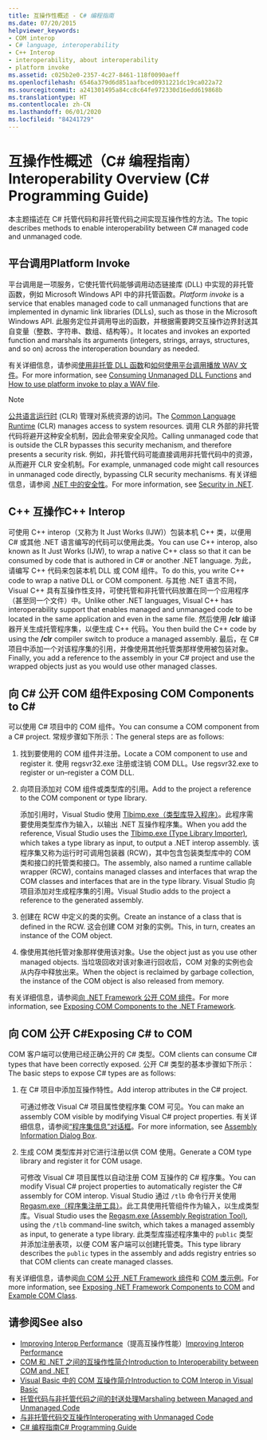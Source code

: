 ```yaml
---
title: 互操作性概述 - C# 编程指南
ms.date: 07/20/2015
helpviewer_keywords:
- COM interop
- C# language, interoperability
- C++ Interop
- interoperability, about interoperability
- platform invoke
ms.assetid: c025b2e0-2357-4c27-8461-118f0090aeff
ms.openlocfilehash: 6546a379d6d851aafbced0931221dc19ca022a72
ms.sourcegitcommit: a241301495a84cc8c64fe972330d16edd619868b
ms.translationtype: HT
ms.contentlocale: zh-CN
ms.lasthandoff: 06/01/2020
ms.locfileid: "84241729"
---
```

# <a name="interoperability-overview-c-programming-guide"></a><span data-ttu-id="13e7a-102">互操作性概述（C# 编程指南）</span><span class="sxs-lookup"><span data-stu-id="13e7a-102">Interoperability Overview (C# Programming Guide)</span></span>
<span data-ttu-id="13e7a-103">本主题描述在 C# 托管代码和非托管代码之间实现互操作性的方法。</span><span class="sxs-lookup"><span data-stu-id="13e7a-103">The topic describes methods to enable interoperability between C# managed code and unmanaged code.</span></span>  
  
## <a name="platform-invoke"></a><span data-ttu-id="13e7a-104">平台调用</span><span class="sxs-lookup"><span data-stu-id="13e7a-104">Platform Invoke</span></span>  
 <span data-ttu-id="13e7a-105">平台调用是一项服务，它使托管代码能够调用动态链接库 (DLL) 中实现的非托管函数，例如 Microsoft Windows API 中的非托管函数。</span><span class="sxs-lookup"><span data-stu-id="13e7a-105">*Platform invoke* is a service that enables managed code to call unmanaged functions that are implemented in dynamic link libraries (DLLs), such as those in the Microsoft Windows API.</span></span> <span data-ttu-id="13e7a-106">此服务定位并调用导出的函数，并根据需要跨交互操作边界封送其自变量（整数、字符串、数组、结构等）。</span><span class="sxs-lookup"><span data-stu-id="13e7a-106">It locates and invokes an exported function and marshals its arguments (integers, strings, arrays, structures, and so on) across the interoperation boundary as needed.</span></span>  
  
<span data-ttu-id="13e7a-107">有关详细信息，请参阅[使用非托管 DLL 函数](../../../framework/interop/consuming-unmanaged-dll-functions.md)和[如何使用平台调用播放 WAV 文件](./how-to-use-platform-invoke-to-play-a-wave-file.md)。</span><span class="sxs-lookup"><span data-stu-id="13e7a-107">For more information, see [Consuming Unmanaged DLL Functions](../../../framework/interop/consuming-unmanaged-dll-functions.md) and [How to use platform invoke to play a WAV file](./how-to-use-platform-invoke-to-play-a-wave-file.md).</span></span>
  
> [!NOTE]
> <span data-ttu-id="13e7a-108">[公共语言运行时](../../../standard/clr.md) (CLR) 管理对系统资源的访问。</span><span class="sxs-lookup"><span data-stu-id="13e7a-108">The [Common Language Runtime](../../../standard/clr.md) (CLR) manages access to system resources.</span></span> <span data-ttu-id="13e7a-109">调用 CLR 外部的非托管代码将避开这种安全机制，因此会带来安全风险。</span><span class="sxs-lookup"><span data-stu-id="13e7a-109">Calling unmanaged code that is outside the CLR bypasses this security mechanism, and therefore presents a security risk.</span></span> <span data-ttu-id="13e7a-110">例如，非托管代码可能直接调用非托管代码中的资源，从而避开 CLR 安全机制。</span><span class="sxs-lookup"><span data-stu-id="13e7a-110">For example, unmanaged code might call resources in unmanaged code directly, bypassing CLR security mechanisms.</span></span> <span data-ttu-id="13e7a-111">有关详细信息，请参阅 [ .NET 中的安全性](../../../standard/security/index.md)。</span><span class="sxs-lookup"><span data-stu-id="13e7a-111">For more information, see [Security in .NET](../../../standard/security/index.md).</span></span>  
  
## <a name="c-interop"></a><span data-ttu-id="13e7a-112">C++ 互操作</span><span class="sxs-lookup"><span data-stu-id="13e7a-112">C++ Interop</span></span>  
 <span data-ttu-id="13e7a-113">可使用 C++ interop（又称为 It Just Works (IJW)）包装本机 C++ 类，以便用 C# 或其他 .NET 语言编写的代码可以使用此类。</span><span class="sxs-lookup"><span data-stu-id="13e7a-113">You can use C++ interop, also known as It Just Works (IJW), to wrap a native C++ class so that it can be consumed by code that is authored in C# or another .NET language.</span></span> <span data-ttu-id="13e7a-114">为此，请编写 C++ 代码来包装本机 DLL 或 COM 组件。</span><span class="sxs-lookup"><span data-stu-id="13e7a-114">To do this, you write C++ code to wrap a native DLL or COM component.</span></span> <span data-ttu-id="13e7a-115">与其他 .NET 语言不同，Visual C++ 具有互操作性支持，可使托管和非托管代码放置在同一个应用程序（甚至同一个文件）中。</span><span class="sxs-lookup"><span data-stu-id="13e7a-115">Unlike other .NET languages, Visual C++ has interoperability support that enables managed and unmanaged code to be located in the same application and even in the same file.</span></span> <span data-ttu-id="13e7a-116">然后使用 **/clr** 编译器开关生成托管程序集，以便生成 C++ 代码。</span><span class="sxs-lookup"><span data-stu-id="13e7a-116">You then build the C++ code by using the **/clr** compiler switch to produce a managed assembly.</span></span> <span data-ttu-id="13e7a-117">最后，在 C# 项目中添加一个对该程序集的引用，并像使用其他托管类那样使用被包装对象。</span><span class="sxs-lookup"><span data-stu-id="13e7a-117">Finally, you add a reference to the assembly in your C# project and use the wrapped objects just as you would use other managed classes.</span></span>  
  
## <a name="exposing-com-components-to-c"></a><span data-ttu-id="13e7a-118">向 C\# 公开 COM 组件</span><span class="sxs-lookup"><span data-stu-id="13e7a-118">Exposing COM Components to C\#</span></span>
 <span data-ttu-id="13e7a-119">可以使用 C# 项目中的 COM 组件。</span><span class="sxs-lookup"><span data-stu-id="13e7a-119">You can consume a COM component from a C# project.</span></span> <span data-ttu-id="13e7a-120">常规步骤如下所示：</span><span class="sxs-lookup"><span data-stu-id="13e7a-120">The general steps are as follows:</span></span>  
  
1. <span data-ttu-id="13e7a-121">找到要使用的 COM 组件并注册。</span><span class="sxs-lookup"><span data-stu-id="13e7a-121">Locate a COM component to use and register it.</span></span> <span data-ttu-id="13e7a-122">使用 regsvr32.exe 注册或注销 COM DLL。</span><span class="sxs-lookup"><span data-stu-id="13e7a-122">Use regsvr32.exe to register or un–register a COM DLL.</span></span>  
  
2. <span data-ttu-id="13e7a-123">向项目添加对 COM 组件或类型库的引用。</span><span class="sxs-lookup"><span data-stu-id="13e7a-123">Add to the project a reference to the COM component or type library.</span></span>  
  
     <span data-ttu-id="13e7a-124">添加引用时，Visual Studio 使用 [Tlbimp.exe（类型库导入程序）](../../../framework/tools/tlbimp-exe-type-library-importer.md)。此程序需要使用类型库作为输入，以输出 .NET 互操作程序集。</span><span class="sxs-lookup"><span data-stu-id="13e7a-124">When you add the reference, Visual Studio uses the [Tlbimp.exe (Type Library Importer)](../../../framework/tools/tlbimp-exe-type-library-importer.md), which takes a type library as input, to output a .NET interop assembly.</span></span> <span data-ttu-id="13e7a-125">该程序集又称为运行时可调用包装器 (RCW)，其中包含包装类型库中的 COM 类和接口的托管类和接口。</span><span class="sxs-lookup"><span data-stu-id="13e7a-125">The assembly, also named a runtime callable wrapper (RCW), contains managed classes and interfaces that wrap the COM classes and interfaces that are in the type library.</span></span> <span data-ttu-id="13e7a-126">Visual Studio 向项目添加对生成程序集的引用。</span><span class="sxs-lookup"><span data-stu-id="13e7a-126">Visual Studio adds to the project a reference to the generated assembly.</span></span>  
  
3. <span data-ttu-id="13e7a-127">创建在 RCW 中定义的类的实例。</span><span class="sxs-lookup"><span data-stu-id="13e7a-127">Create an instance of a class that is defined in the RCW.</span></span> <span data-ttu-id="13e7a-128">这会创建 COM 对象的实例。</span><span class="sxs-lookup"><span data-stu-id="13e7a-128">This, in turn, creates an instance of the COM object.</span></span>  
  
4. <span data-ttu-id="13e7a-129">像使用其他托管对象那样使用该对象。</span><span class="sxs-lookup"><span data-stu-id="13e7a-129">Use the object just as you use other managed objects.</span></span> <span data-ttu-id="13e7a-130">当垃圾回收对该对象进行回收后，COM 对象的实例也会从内存中释放出来。</span><span class="sxs-lookup"><span data-stu-id="13e7a-130">When the object is reclaimed by garbage collection, the instance of the COM object is also released from memory.</span></span>  
  
 <span data-ttu-id="13e7a-131">有关详细信息，请参阅[向 .NET Framework 公开 COM 组件](../../../framework/interop/exposing-com-components.md)。</span><span class="sxs-lookup"><span data-stu-id="13e7a-131">For more information, see [Exposing COM Components to the .NET Framework](../../../framework/interop/exposing-com-components.md).</span></span>  
  
## <a name="exposing-c-to-com"></a><span data-ttu-id="13e7a-132">向 COM 公开 C#</span><span class="sxs-lookup"><span data-stu-id="13e7a-132">Exposing C# to COM</span></span>  
 <span data-ttu-id="13e7a-133">COM 客户端可以使用已经正确公开的 C# 类型。</span><span class="sxs-lookup"><span data-stu-id="13e7a-133">COM clients can consume C# types that have been correctly exposed.</span></span> <span data-ttu-id="13e7a-134">公开 C# 类型的基本步骤如下所示：</span><span class="sxs-lookup"><span data-stu-id="13e7a-134">The basic steps to expose C# types are as follows:</span></span>  
  
1. <span data-ttu-id="13e7a-135">在 C# 项目中添加互操作特性。</span><span class="sxs-lookup"><span data-stu-id="13e7a-135">Add interop attributes in the C# project.</span></span>  
  
     <span data-ttu-id="13e7a-136">可通过修改 Visual C# 项目属性使程序集 COM 可见。</span><span class="sxs-lookup"><span data-stu-id="13e7a-136">You can make an assembly COM visible by modifying Visual C# project properties.</span></span> <span data-ttu-id="13e7a-137">有关详细信息，请参阅[“程序集信息”对话框](/visualstudio/ide/reference/assembly-information-dialog-box)。</span><span class="sxs-lookup"><span data-stu-id="13e7a-137">For more information, see [Assembly Information Dialog Box](/visualstudio/ide/reference/assembly-information-dialog-box).</span></span>  
  
2. <span data-ttu-id="13e7a-138">生成 COM 类型库并对它进行注册以供 COM 使用。</span><span class="sxs-lookup"><span data-stu-id="13e7a-138">Generate a COM type library and register it for COM usage.</span></span>  
  
     <span data-ttu-id="13e7a-139">可修改 Visual C# 项目属性以自动注册 COM 互操作的 C# 程序集。</span><span class="sxs-lookup"><span data-stu-id="13e7a-139">You can modify Visual C# project properties to automatically register the C# assembly for COM interop.</span></span> <span data-ttu-id="13e7a-140">Visual Studio 通过 `/tlb` 命令行开关使用 [Regasm.exe（程序集注册工具）](../../../framework/tools/regasm-exe-assembly-registration-tool.md)。此工具使用托管组件作为输入，以生成类型库。</span><span class="sxs-lookup"><span data-stu-id="13e7a-140">Visual Studio uses the [Regasm.exe (Assembly Registration Tool)](../../../framework/tools/regasm-exe-assembly-registration-tool.md), using the `/tlb` command-line switch, which takes a managed assembly as input, to generate a type library.</span></span> <span data-ttu-id="13e7a-141">此类型库描述程序集中的 `public` 类型并添加注册表项，以便 COM 客户端可以创建托管类。</span><span class="sxs-lookup"><span data-stu-id="13e7a-141">This type library describes the `public` types in the assembly and adds registry entries so that COM clients can create managed classes.</span></span>  
  
 <span data-ttu-id="13e7a-142">有关详细信息，请参阅[向 COM 公开 .NET Framework 组件](../../../framework/interop/exposing-dotnet-components-to-com.md)和 [COM 类示例](./example-com-class.md)。</span><span class="sxs-lookup"><span data-stu-id="13e7a-142">For more information, see [Exposing .NET Framework Components to COM](../../../framework/interop/exposing-dotnet-components-to-com.md) and [Example COM Class](./example-com-class.md).</span></span>  
  
## <a name="see-also"></a><span data-ttu-id="13e7a-143">请参阅</span><span class="sxs-lookup"><span data-stu-id="13e7a-143">See also</span></span>

- <span data-ttu-id="13e7a-144">[Improving Interop Performance](https://docs.microsoft.com/previous-versions/msp-n-p/ff647812%28v=pandp.10%29)（提高互操作性能）</span><span class="sxs-lookup"><span data-stu-id="13e7a-144">[Improving Interop Performance](https://docs.microsoft.com/previous-versions/msp-n-p/ff647812%28v=pandp.10%29)</span></span>
- [<span data-ttu-id="13e7a-145">COM 和 .NET 之间的互操作性简介</span><span class="sxs-lookup"><span data-stu-id="13e7a-145">Introduction to Interoperability between COM and .NET</span></span>](/office/client-developer/outlook/pia/introduction-to-interoperability-between-com-and-net)
- [<span data-ttu-id="13e7a-146">Visual Basic 中的 COM 互操作简介</span><span class="sxs-lookup"><span data-stu-id="13e7a-146">Introduction to COM Interop in Visual Basic</span></span>](../../../visual-basic/programming-guide/com-interop/introduction-to-com-interop.md)
- [<span data-ttu-id="13e7a-147">托管代码与非托管代码之间的封送处理</span><span class="sxs-lookup"><span data-stu-id="13e7a-147">Marshaling between Managed and Unmanaged Code</span></span>](../../../framework/interop/interop-marshaling.md)
- [<span data-ttu-id="13e7a-148">与非托管代码交互操作</span><span class="sxs-lookup"><span data-stu-id="13e7a-148">Interoperating with Unmanaged Code</span></span>](../../../framework/interop/index.md)
- [<span data-ttu-id="13e7a-149">C# 编程指南</span><span class="sxs-lookup"><span data-stu-id="13e7a-149">C# Programming Guide</span></span>](../index.md)
